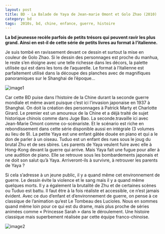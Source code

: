 ```yaml
---
layout: post
title: BD - La Balade de Yaya de Jean-marie Omont et Golo Zhao (2010)
category: bd
tags:  2010s, bd, chine, enfance, guerre, histoire
---
```


**La bd jeunesse recèle parfois de petits trésors qui peuvent ravir les plus grand. Ainsi en est-il de cette série de petits livres au format à l’italienne.**

Je suis tombé en ravissement devant ce dessin et surtout la mise en couleur de Golo Zhao. Si le dessin des personnages est proche du manhua, le reste s’en éloigne avec une telle richesse dans les décors, la palette utilisée qui est dans les tons de l’aquarelle. Le format à l’italienne est parfaitement utilisé dans la découpe des planches avec de magnifiques panoramiques sur le Shanghai de l’époque…

![image1](https://cheziceman.files.wordpress.com/2020/05/baladedeyaya.jpeg)

Car cette BD puise dans l’histoire de la Chine durant la seconde guerre mondiale et même avant puisque c’est ici l’invasion japonaise en 1937 à Shanghai. On doit la création des personnages à Patrick Marty et Charlotte Girard. Le premier est un amoureux de la Chine et a déjà traité de sujet historique chinois comme dans Juge Bao. La seconde.travaille ici avec Jean-Marie Omont comme co-scénariste. Et le scénario est riche en rebondissement dans cette série disponible aussi en intégrale (3 volumes au lieu de 9). La petite Yaya est une enfant gâtée douée en piano et qui a le don de parler à un oiseau. Tuduo est un enfant des rues sous le joug du brutal Zhu et de ses sbires. Les parents de Yaya veulent fuire avec elle à Hong-Kong devant la guerre qui arrive. Mais Yaya fait une fugue pour aller à une audition de piano. Elle se retrouve sous les bombardements japonais et ne doit son salut qu’à Yaya. Arriveront-ils à survivre, à retrouver les parents de Yaya ?

Si cela s’adresse à un jeune public, il y a quand même cet environnement de guerre. Le dessin évite la violence et le sang mais il y a quand même quelques morts. Il y a également la brutalité de Zhu et de certaines scènes ou Tuduo est battu. Il faut être à la fois réaliste et accessible, ce n’est jamais évident. Avec ce duo d’enfant et d’environnement de guerre, on pense à ce classique de l’animation qu’est Le Tombeau des Lucioles. Nous en sommes quand même loin pour ce qui est du drame, mais plus proche de séries animées comme « Princesse Sarah » dans le déroulement. Une histoire classique mais superbement réalisée par cette équipe franco-chinoise.

![image2](https://cheziceman.files.wordpress.com/2020/05/baladedeyaya2.jpeg)
